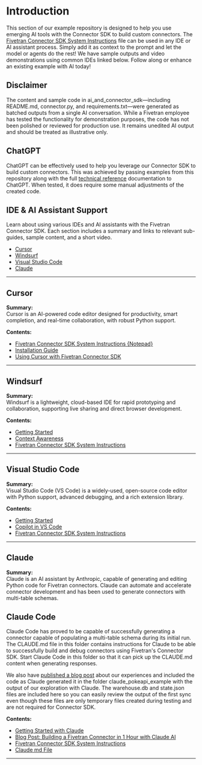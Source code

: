 # Introduction
This section of our example repository is designed to help you use emerging AI tools with the Connector SDK to build custom connectors. The [Fivetran Connector SDK System Instructions](https://github.com/fivetran/fivetran_connector_sdk/tree/main/ai_and_connector_sdk/agents.md) file can be used in any IDE or AI assistant process. Simply add it as context to the prompt and let the model or agents do the rest! We have sample outputs and video demonstrations using common IDEs linked below. Follow along or enhance an existing example with AI today!

## Disclaimer
The content and sample code in ai_and_connector_sdk—including README.md, connector.py, and requirements.txt—were generated as batched outputs from a single AI conversation. While a Fivetran employee has tested the functionality for demonstration purposes, the code has not been polished or reviewed for production use. It remains unedited AI output and should be treated as illustrative only.

## ChatGPT
ChatGPT can be effectively used to help you leverage our Connector SDK to build custom connectors. This was achieved by passing examples from this repository along with the full [technical reference](https://fivetran.com/docs/connector-sdk/technical-reference) documentation to ChatGPT. When tested, it does require some manual adjustments of the created code.


## IDE & AI Assistant Support

Learn about using various IDEs and AI assistants with the Fivetran Connector SDK. Each section includes a summary and links to relevant sub-guides, sample content, and a short video.

- [Cursor](https://github.com/fivetran/fivetran_connector_sdk/tree/main/ai_and_connector_sdk/cursor)
- [Windsurf](https://github.com/fivetran/fivetran_connector_sdk/tree/main/ai_and_connector_sdk/windsurf)
- [Visual Studio Code](https://github.com/fivetran/fivetran_connector_sdk/tree/main/ai_and_connector_sdk/vscode)
- [Claude](https://github.com/fivetran/fivetran_connector_sdk/tree/main/ai_and_connector_sdk/claude)

---

## Cursor

**Summary:**  
Cursor is an AI-powered code editor designed for productivity, smart completion, and real-time collaboration, with robust Python support.

**Contents:**
- [Fivetran Connector SDK System Instructions {Notepad}](https://github.com/fivetran/fivetran_connector_sdk/tree/main/ai_and_connector_sdk/agents.md)
- [Installation Guide](https://www.cursor.com/)
- [Using Cursor with Fivetran Connector SDK](https://github.com/fivetran/fivetran_connector_sdk/tree/main/ai_and_connector_sdk/cursor/README.md)

---

## Windsurf

**Summary:**  
Windsurf is a lightweight, cloud-based IDE for rapid prototyping and collaboration, supporting live sharing and direct browser development.

**Contents:**
- [Getting Started](https://docs.windsurf.com/windsurf/getting-started)
- [Context Awareness](https://docs.windsurf.com/context-awareness/windsurf-overview)
- [Fivetran Connector SDK System Instructions](https://github.com/fivetran/fivetran_connector_sdk/tree/main/ai_and_connector_sdk/agents.md)

---

## Visual Studio Code

**Summary:**  
Visual Studio Code (VS Code) is a widely-used, open-source code editor with Python support, advanced debugging, and a rich extension library.

**Contents:**
- [Getting Started](https://code.visualstudio.com/docs/getstarted/getting-started)
- [Copilot in VS Code](https://code.visualstudio.com/docs/copilot/getting-started)
- [Fivetran Connector SDK System Instructions](https://github.com/fivetran/fivetran_connector_sdk/tree/main/ai_and_connector_sdk/agents.md)

---

## Claude

**Summary:**  
Claude is an AI assistant by Anthropic, capable of generating and editing Python code for Fivetran connectors. Claude can automate and accelerate connector development and has been used to generate connectors with multi-table schemas.

## Claude Code
Claude Code has proved to be capable of successfully generating a connector capable of populating a multi-table schema during its initial run. The CLAUDE.md file in this folder contains instructions for Claude to be able to successfully build and debug connectors using Fivetran's Connector SDK. Start Claude Code in this folder so that it can pick up the CLAUDE.md content when generating responses. 

We also have [published a blog post](https://www.fivetran.com/blog/building-a-fivetran-connector-in-1-hour-with-anthropics-claude-ai) about our experiences and included the code as Claude generated it in the folder claude_pokeapi_example with the output of our exploration with Claude. The warehouse.db and state.json files are included here so you can easily review the output of the first sync even though these files are only temporary files created during testing and are not required for Connector SDK.

**Contents:**
- [Getting Started with Claude](https://docs.anthropic.com/en/docs/get-started)
- [Blog Post: Building a Fivetran Connector in 1 Hour with Claude AI](https://www.fivetran.com/blog/building-a-fivetran-connector-in-1-hour-with-anthropics-claude-ai)
- [Fivetran Connector SDK System Instructions](https://github.com/fivetran/fivetran_connector_sdk/tree/main/ai_and_connector_sdk/agents.md)
- [Claude md File](https://github.com/fivetran/fivetran_connector_sdk/tree/main/ai_and_connector_sdk/claude/CLAUDE.md)
  
---
